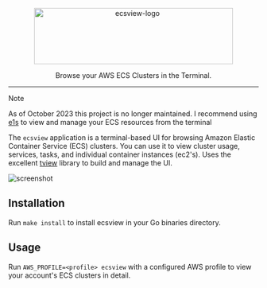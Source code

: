 

<p align="center">
    <img alt="ecsview-logo" width="400" height="113" src="docs/logo.jpg"/>
<p align="center">Browse your AWS ECS Clusters in the Terminal.</p>
</p>

---

> [!NOTE]
> As of October 2023 this project is no longer maintained. I recommend using [e1s](https://github.com/keidarcy/e1s) to view and manage your ECS resources from the terminal

The `ecsview` application is a terminal-based UI for browsing Amazon Elastic Container Service (ECS) clusters. You can use it to view cluster usage, services, tasks, and individual container instances (ec2's). Uses the excellent [tview](https://github.com/rivo/tview/) library to build and manage the UI.

![screenshot](docs/tasksview.jpg)

## Installation

Run `make install` to install ecsview in your Go binaries directory.

## Usage

Run `AWS_PROFILE=<profile> ecsview` with a configured AWS profile to view your account's ECS clusters in detail.

